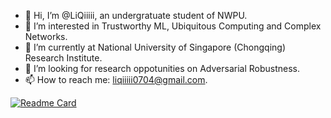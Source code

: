 - 👋 Hi, I’m @LiQiiiii, an undergratuate student of NWPU.
- 👀 I’m interested in Trustworthy ML, Ubiquitous Computing and Complex Networks.
- 🌱 I’m currently at National University of Singapore (Chongqing) Research Institute.
- 💞️ I’m looking for research oppotunities on Adversarial Robustness.
- 📫 How to reach me: liqiiiii0704@gmail.com.

[![Readme Card](https://github-readme-stats.vercel.app/api/pin/?username=LiQiiiii&repo=github-readme-stats)](https://github.com/anuraghazra/github-readme-stats)

<!---
LiQiiiii/LiQiiiii is a ✨ special ✨ repository because its `README.md` (this file) appears on your GitHub profile.
You can click the Preview link to take a look at your changes.
--->
